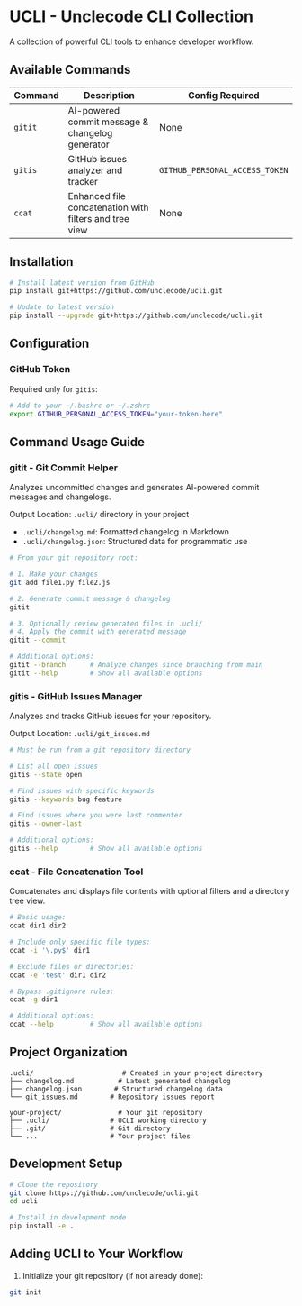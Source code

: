 # UCLI - Unclecode CLI Collection

A collection of powerful CLI tools to enhance developer workflow.

## Available Commands

| Command | Description | Config Required |
|---------|-------------|-----------------|
| `gitit` | AI-powered commit message & changelog generator | None |
| `gitis` | GitHub issues analyzer and tracker | `GITHUB_PERSONAL_ACCESS_TOKEN` |
| `ccat`  | Enhanced file concatenation with filters and tree view | None |

## Installation

``` bash
# Install latest version from GitHub
pip install git+https://github.com/unclecode/ucli.git

# Update to latest version
pip install --upgrade git+https://github.com/unclecode/ucli.git
```

## Configuration

### GitHub Token
Required only for `gitis`:

``` bash
# Add to your ~/.bashrc or ~/.zshrc
export GITHUB_PERSONAL_ACCESS_TOKEN="your-token-here"
```

## Command Usage Guide

### gitit - Git Commit Helper
Analyzes uncommitted changes and generates AI-powered commit messages and changelogs.

Output Location: `.ucli/` directory in your project
- `.ucli/changelog.md`: Formatted changelog in Markdown
- `.ucli/changelog.json`: Structured data for programmatic use

``` bash
# From your git repository root:

# 1. Make your changes
git add file1.py file2.js

# 2. Generate commit message & changelog
gitit

# 3. Optionally review generated files in .ucli/
# 4. Apply the commit with generated message
gitit --commit

# Additional options:
gitit --branch      # Analyze changes since branching from main
gitit --help        # Show all available options
```

### gitis - GitHub Issues Manager
Analyzes and tracks GitHub issues for your repository.

Output Location: `.ucli/git_issues.md`

``` bash
# Must be run from a git repository directory

# List all open issues
gitis --state open

# Find issues with specific keywords
gitis --keywords bug feature

# Find issues where you were last commenter
gitis --owner-last

# Additional options:
gitis --help        # Show all available options
```

### ccat - File Concatenation Tool
Concatenates and displays file contents with optional filters and a directory tree view.

``` bash
# Basic usage:
ccat dir1 dir2

# Include only specific file types:
ccat -i '\.py$' dir1

# Exclude files or directories:
ccat -e 'test' dir1 dir2

# Bypass .gitignore rules:
ccat -g dir1

# Additional options:
ccat --help         # Show all available options
```

## Project Organization

``` plaintext
.ucli/                      # Created in your project directory
├── changelog.md           # Latest generated changelog
├── changelog.json        # Structured changelog data
└── git_issues.md        # Repository issues report

your-project/              # Your git repository
├── .ucli/               # UCLI working directory
├── .git/                # Git directory
└── ...                  # Your project files
```

## Development Setup

``` bash
# Clone the repository
git clone https://github.com/unclecode/ucli.git
cd ucli

# Install in development mode
pip install -e .
```

## Adding UCLI to Your Workflow

1. Initialize your git repository (if not already done):
  ```bash
  git init
  ```


